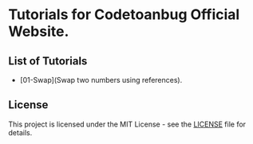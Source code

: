 # Tutorials for Codetoanbug Official Website.
## List of Tutorials
- [01-Swap](Swap two numbers using references).

## License
This project is licensed under the MIT License - see the [LICENSE](LICENSE) file for details.


